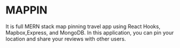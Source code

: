 # MAPPIN

It is full MERN stack map pinning travel app using React Hooks, Mapbox,Express, and MongoDB. In this application, you can pin your location and share your reviews with other users.

